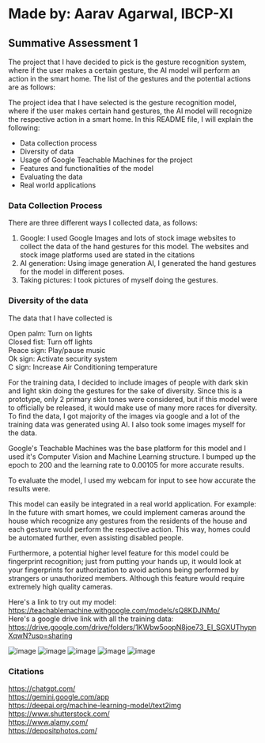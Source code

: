 # Made by: Aarav Agarwal, IBCP-XI
## Summative Assessment 1 

The project that I have decided to pick is the gesture recognition system, where if the user makes a certain gesture, the AI model will perform an action in the smart home. The list of the gestures and the potential actions are as follows: <br/>

The project idea that I have selected is the gesture recognition model, where if the user makes certain hand gestures, the AI model will recognize the respective action in a smart home. In this README file, I will explain the following:
- Data collection process
- Diversity of data
- Usage of Google Teachable Machines for the project
- Features and functionalities of the model
- Evaluating the data
- Real world applications

### Data Collection Process
There are three different ways I collected data, as follows: 

1. Google: I used Google Images and lots of stock image websites to collect the data of the hand gestures for this model. The websites and stock image platforms used are stated in the citations
2. AI generation: Using image generation AI, I generated the hand gestures for the model in different poses.
3. Taking pictures: I took pictures of myself doing the gestures.

### Diversity of the data
The data that I have collected is 

Open palm: Turn on lights <br/>
Closed fist: Turn off lights <br/>
Peace sign: Play/pause music <br/>
Ok sign: Activate security system <br/> 
C sign: Increase Air Conditioning temperature <br/>

For the training data, I decided to include images of people with dark skin and light skin doing the gestures for the sake of diversity. Since this is a prototype, only 2 primary skin tones were considered, but if this model were to officially be released, it would make use of many more races for diversity. <br/>
To find the data, I got majority of the images via google and a lot of the training data was generated using AI. I also took some images myself for the data. <br/>

Google's Teachable Machines was the base platform for this model and I used it's Computer Vision and Machine Learning structure. I bumped up the epoch to 200 and the learning rate to 0.00105 for more accurate results. <br/>

To evaluate the model, I used my webcam for input to see how accurate the results were. <br/>

This model can easily be integrated in a real world application. For example: <br/>
In the future with smart homes, we could implement cameras around the house which recognize any gestures from the residents of the house and each gesture would perform the respective action. This way, homes could be automated further, even assisting disabled people. <br/>

Furthermore, a potential higher level feature for this model could be fingerprint recognition; just from putting your hands up, it would look at your fingerprints for authorization to avoid actions being performed by strangers or unauthorized members. Although this feature would require extremely high quality cameras. <br/>

Here's a link to try out my model: https://teachablemachine.withgoogle.com/models/sQ8KDJNMp/ <br/>
Here's a google drive link with all the training data: https://drive.google.com/drive/folders/1KWbw5oopN8joe73_EI_SGXUThypnXqwN?usp=sharing <br/>

![image](https://github.com/user-attachments/assets/501d6644-c7e2-45a3-9cad-377cf730bc45)
![image](https://github.com/user-attachments/assets/274b580f-dafc-4834-b962-0d7834733632)
![image](https://github.com/user-attachments/assets/3e0fe898-e87b-4d71-99e5-5567b419144d)
![image](https://github.com/user-attachments/assets/f01834bd-835d-45c2-a462-743bddcf9c53)
![image](https://github.com/user-attachments/assets/944bb6b3-0093-4a24-b233-d6fabd61a588)


### Citations <br/>
https://chatgpt.com/ <br/>
https://gemini.google.com/app <br/>
https://deepai.org/machine-learning-model/text2img <br/>
https://www.shutterstock.com/ <br/>
https://www.alamy.com/ <br/>
https://depositphotos.com/ <br/>


